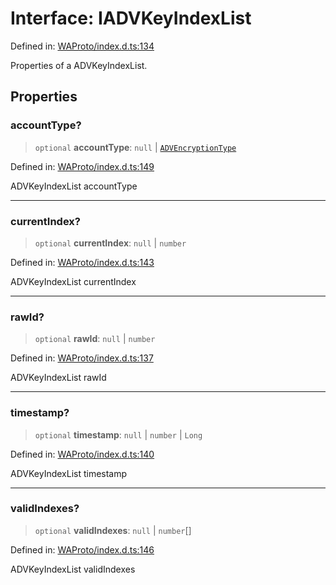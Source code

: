 # Interface: IADVKeyIndexList

Defined in: [WAProto/index.d.ts:134](https://github.com/Fokusdotid/Baileys/blob/6a8e2076fa4119b2d5152250d579a4fbed394533/WAProto/index.d.ts#L134)

Properties of a ADVKeyIndexList.

## Properties

### accountType?

> `optional` **accountType**: `null` \| [`ADVEncryptionType`](../enumerations/ADVEncryptionType.md)

Defined in: [WAProto/index.d.ts:149](https://github.com/Fokusdotid/Baileys/blob/6a8e2076fa4119b2d5152250d579a4fbed394533/WAProto/index.d.ts#L149)

ADVKeyIndexList accountType

***

### currentIndex?

> `optional` **currentIndex**: `null` \| `number`

Defined in: [WAProto/index.d.ts:143](https://github.com/Fokusdotid/Baileys/blob/6a8e2076fa4119b2d5152250d579a4fbed394533/WAProto/index.d.ts#L143)

ADVKeyIndexList currentIndex

***

### rawId?

> `optional` **rawId**: `null` \| `number`

Defined in: [WAProto/index.d.ts:137](https://github.com/Fokusdotid/Baileys/blob/6a8e2076fa4119b2d5152250d579a4fbed394533/WAProto/index.d.ts#L137)

ADVKeyIndexList rawId

***

### timestamp?

> `optional` **timestamp**: `null` \| `number` \| `Long`

Defined in: [WAProto/index.d.ts:140](https://github.com/Fokusdotid/Baileys/blob/6a8e2076fa4119b2d5152250d579a4fbed394533/WAProto/index.d.ts#L140)

ADVKeyIndexList timestamp

***

### validIndexes?

> `optional` **validIndexes**: `null` \| `number`[]

Defined in: [WAProto/index.d.ts:146](https://github.com/Fokusdotid/Baileys/blob/6a8e2076fa4119b2d5152250d579a4fbed394533/WAProto/index.d.ts#L146)

ADVKeyIndexList validIndexes
